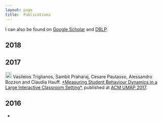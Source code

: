 ```yaml
---
layout: page
title:  Publications
---
```


I can also be found on <a href="https://scholar.google.nl/citations?user=Yixrh9sAAAAJ&hl=en">Google Scholar</a> and <a href ="https://dblp.org/pers/hd/p/Praharaj:Sambit">DBLP</a>.

## 2018


## 2017
<img src="../img/conference-paper.png" height="20px">
Vasileios Triglianos, Sambit Praharaj, Cesare Pautasso, Alessandro Bozzon and Claudia Hauff. <a href="https://dl.acm.org/citation.cfm?id=3079671">*Measuring Student Behaviour Dynamics in a Large Interactive Classroom Setting*</a>, published at <a href="https://dl.acm.org/citation.cfm?id=3027144">ACM UMAP 2017</a>. 

## 2016
- 
